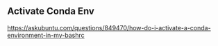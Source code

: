 ## Activate Conda Env
https://askubuntu.com/questions/849470/how-do-i-activate-a-conda-environment-in-my-bashrc